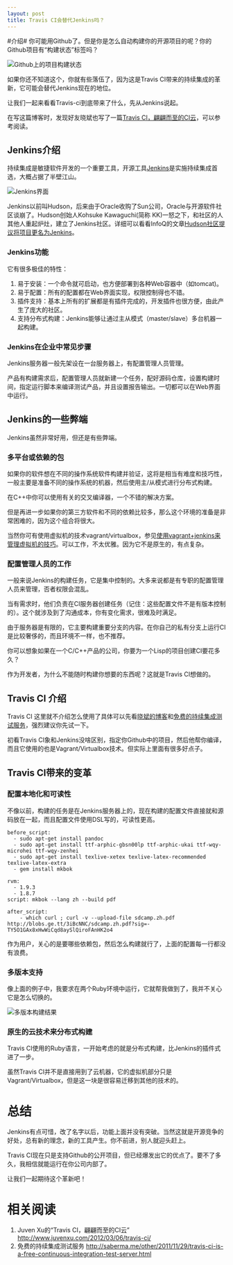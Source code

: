 ```yaml
---
layout: post
title: Travis CI会替代Jenkins吗？
---
```


#介绍#
你可能用Github了。但是你是怎么自动构建你的开源项目的呢？你的Github项目有“构建状态”标签吗？

![Github上的项目构建状态][img-building-status-tag]

如果你还不知道这个，你就有些落伍了，因为这是Travis CI带来的持续集成的革新，它可能会替代Jenkins现在的地位。

让我们一起来看看Travis-ci到底带来了什么，先从Jenkins说起。

在写这篇博客时，发现好友晓斌也写了一篇[Travis CI，翩翩而至的CI云](http://www.juvenxu.com/2012/03/06/travis-ci/)，可以参考阅读。

## Jenkins介绍 ##

持续集成是敏捷软件开发的一个重要工具，开源工具[Jenkins](http://jenkins-ci.org/)是实施持续集成首选，大概占据了半壁江山。

![Jenkins界面][img-jenkins-jobs]

Jenkins以前叫Hudson，后来由于Oracle收购了Sun公司，Oracle与开源软件社区谈崩了。Hudson创始人Kohsuke Kawaguchi(简称 KK)一怒之下，和社区的人其他人重起炉灶，建立了Jenkins社区。详细可以看看InfoQ的文章[Hudson社区提议将项目更名为Jenkins](http://www.infoq.com/cn/news/2011/01/hudson-jenkins2)。

### Jenkins功能 ###
它有很多极佳的特性：

 1. 易于安装：一个命令就可启动，也方便部署到各种Web容器中（如tomcat)。
 2. 易于配置：所有的配置都在Web界面实现，权限控制得也不错。
 3. 插件支持：基本上所有的扩展都是有插件完成的，开发插件也很方便，由此产生了庞大的社区。
 4. 支持分布式构建：Jenkins能够让通过主从模式（master/slave）多台机器一起构建。
  
### Jenkins在企业中常见步骤 ###
Jenkins服务器一般先架设在一台服务器上，有配置管理人员管理。

产品有构建需求后，配置管理人员就新建一个任务，配好源码仓库，设置构建时间，指定运行脚本来编译测试产品，并且设置报告输出。一切都可以在Web界面中运行。

## Jenkins的一些弊端 ##
Jenkins虽然非常好用，但还是有些弊端。

### 多平台或依赖的包 ###

如果你的软件想在不同的操作系统软件构建并验​​证，这将是相当有难度和技巧性，一般主要是准备不同的操作系统的机器，然后使用主/从模式进行分布式构建。

在C++中你可以使用有关的交叉编译器，一个不错的解决方案。

但是再进一步如果你的第三方软件和不同的依赖比较多，那么这个环境的准备是非常困难的，因为这个组合将很大。

当然你可有使用虚拟机的技术vagrant/virtualbox，参见[使用vagrant+jenkins来管理虚拟机的技巧](http://larrycai.github.com/2011/10/25/vagrant-jenkins-ci.html)。可以工作，不太优雅。因为它不是原生的，有点复杂。

### 配置管理人员的工作 ###

一般来说Jenkins的构建任务，它是集中控制的。大多来说都是有专职的配置管理人员来管理，否者权限会混乱。

当有需求时，他们负责在CI服务器创建任务（记住：这些配置文件不是有版本控制的）。这个就涉及到了沟通成本，你有变化需求，很难及时满足。

由于服务器是有限的，它主要构建重要分支的内容。在你自己的私有分支上运行CI是比较奢侈的，而且环境不一样，也不推荐。

你可以想象如果在一个C/C++产品的公司，你要为一个Lisp的项目创建CI要花多久？

作为开发者，为什么不能随时构建你想要的东西呢？这就是Travis CI想做的。

## Travis CI 介绍 ##
Travis CI 这里就不介绍怎么使用了具体可以先看[晓斌的博客](http://www.juvenxu.com/2012/03/06/travis-ci/)和[免费的持续集成测试服务](http://saberma.me/other/2011/11/29/travis-ci-is-a-free-continuous-integration-test-server.html)，强烈建议你先试一下。

初看Travis CI象和Jenkins没啥区别，指定你Github中的项目，然后他帮你编译，而且它使用的也是Vagrant/Virtualbox技术。但实际上里面有很多好点子。

## Travis CI带来的变革 ##
### 配置本地化和可读性 ###
不像以前，构建的任务是在Jenkins服务器上的，现在构建的配置文件直接就和源码放在一起，而且配置文件使用DSL写的，可读性更高。

    before_script:
      - sudo apt-get install pandoc
      - sudo apt-get install ttf-arphic-gbsn00lp ttf-arphic-ukai ttf-wqy-microhei ttf-wqy-zenhei
      - sudo apt-get install texlive-xetex texlive-latex-recommended texlive-latex-extra
      - gem install mkbok

    rvm:
      - 1.9.3
      - 1.8.7
    script: mkbok --lang zh --build pdf

    after_script: 
        - which curl ; curl -v --upload-file sdcamp.zh.pdf http://blobs.ge.tt/3iBcNNC/sdcamp.zh.pdf?sig=-TY5O1GAx8xHwWiCqd8aySlQiroFAnHK2o4

作为用户，关心的是要哪些依赖包，然后怎么构建就行了，上面的配置每一行都没有浪费。

### 多版本支持 ###
像上面的例子中，我要求在两个Ruby环境中运行，它就帮我做到了，我并不关心它是怎么切换的。

![多版本构建结果][img-build-matrix]

### 原生的云技术来分布式构建 ###
Travis CI使用的Ruby语言，一开始考虑的就是分布式构建，比Jenkins的插件式进了一步。

虽然Travis CI并不是直接用到了云机器，它的虚拟机部分只是Vagrant/Virtualbox，但是这一块是很容易迁移到其他的技术的。

# 总结 #
Jenkins有点可惜，改了名字以后，功能上面并没有突破。当然这就是开源竞争的好处，总有新的理念，新的工具产生。你不前进，别人就迎头赶上。

Travis CI现在只是支持Github的公开项目，但已经爆发出它的优点了。要不了多久，我相信就能运行在你公司内部了。

让我们一起期待这个革新吧！

# 相关阅读 #
 1. Juven Xu的“Travis CI，翩翩而至的CI云” <http://www.juvenxu.com/2012/03/06/travis-ci/>
 2. 免费的持续集成测试服务 <http://saberma.me/other/2011/11/29/travis-ci-is-a-free-continuous-integration-test-server.html>

 [img-jenkins-jobs]: http://larrycai.github.com//images/jenkins-jobs.jpg
 [img-building-status-tag]: http://larrycai.github.com/images/building-status-tag.png
 [img-build-matrix]: http://larrycai.github.com/images/build-matrix.png
